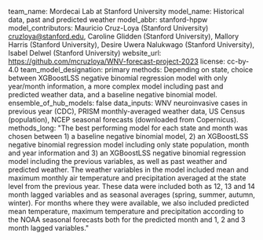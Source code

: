 team_name: Mordecai Lab at Stanford University
model_name: Historical data, past and predicted weather
model_abbr: stanford-hppw
model_contributors: Mauricio Cruz-Loya (Stanford University) <cruzloya@stanford.edu>, Caroline Glidden (Stanford University), Mallory Harris (Stanford University), Desire Uwera Nalukwago (Stanford University), Isabel Delwel (Stanford University)
website_url: https://github.com/mcruzloya/WNV-forecast-project-2023
license: cc-by-4.0
team_model_designation: primary
methods: Depending on state, choice between XGBoostLSS negative binomial regression model with only year/month information, a more complex model including past and predicted weather data, and a baseline negative binomial model.
ensemble_of_hub_models: false 
data_inputs: WNV neuroinvasive cases in previous year (CDC), PRISM monthly-averaged weather data, US Census (population), NCEP seasonal forecasts (downloaded from Copernicus).
methods_long: "The best performing model for each state and month was chosen between 1) a baseline negative binomial model, 2) an XGBoostLSS negative binomial regression model including only state population, month and year information and 3) an XGBoostLSS negative binomial regression model including the previous variables, as well as past weather and predicted weather. The weather variables in the model included mean and maximum monthly air temperature and precipitation averaged at the state level from the previous year. These data were included both as 12, 13 and 14 month lagged variables and as seasonal averages (spring, summer, autumn, winter). For months where they were available, we also included predicted mean temperature, maximum temperature and precipitation according to the NOAA seasonal forecasts both for the predicted month and 1, 2 and 3 month lagged variables."
